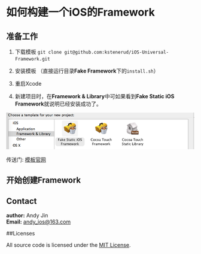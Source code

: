 # 如何构建一个iOS的Framework

## 准备工作

1. 下载模板 `git clone git@github.com:kstenerud/iOS-Universal-Framework.git`

2. 安装模板 （直接运行目录**Fake Framework**下的`install.sh`）

3. 重启Xcode

4. 新建项目时，在**Framework & Library**中可如果看到**Fake Static iOS Framework**就说明已经安装成功了。

![选择项目模板界面](resource/choose_project_tmp.png)

传送门: [模板官网](https://github.com/kstenerud/iOS-Universal-Framework) 

## 开始创建Framework


## Contact

**author:** Andy Jin  
**Email:** andy_ios@163.com

##Licenses

All source code is licensed under the [MIT License](https://github.com/andy0323/Framework-practice/blob/master/LICENSE).